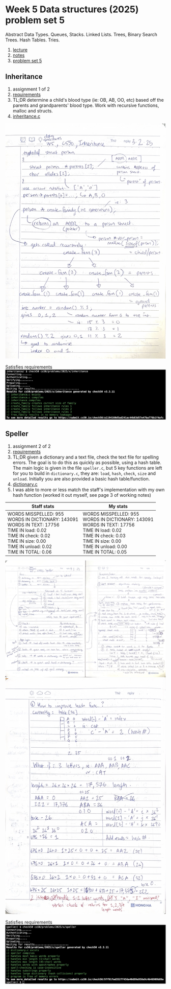 # Week 5 Data structures (2025) problem set 5

Abstract Data Types. Queues, Stacks. Linked Lists. Trees, Binary Search Trees. Hash Tables. Tries.

1. [lecture](https://cs50.harvard.edu/x/2025/weeks/5/)
2. [notes](https://cs50.harvard.edu/x/2025/notes/5/)
3. [problem set 5](https://cs50.harvard.edu/x/2025/psets/5/)

## Inheritance

1. assignment 1 of 2
2. [requirements](https://cs50.harvard.edu/x/2025/psets/5/inheritance/)
3. TL;DR determine a child's blood type (ie: OB, AB, OO, etc) based off the parents and grandparents' blood type. Work with recursive functions, malloc and structs.
4. [inheritance.c](inheritance.c)

![working notes](inheritance-working.jpg)

Satisfies requirements
![Satisfies requirements](inheritance-check-passed.jpg)

## Speller

1. assignment 2 of 2
2. [requirements](https://cs50.harvard.edu/x/2025/psets/5/speller/)
3. TL;DR given a dictionary and a text file, check the text file for spelling errors. The goal is to do this as quickly as possible, using a hash table. The main logic is given in the file `speller.c`, but 5 key functions are left for you to build in `dictionary.c`, they are: `load`, `hash`, `check`, `size` and `unload`. Initially you are also provided a basic hash table/function.
4. [dictionary.c](dictionary.c)
5. I was able to more or less match the staff's implementation with my own hash function (worked it out myself, see page 3 of working notes)

| Staff stats                                                                                                                                                                                    | My stats                                                                                                                                                                                       |
| ---------------------------------------------------------------------------------------------------------------------------------------------------------------------------------------------- | ---------------------------------------------------------------------------------------------------------------------------------------------------------------------------------------------- |
| WORDS MISSPELLED: 955<br>WORDS IN DICTIONARY: 143091<br>WORDS IN TEXT: 17756<br>TIME IN load: 0.02<br>TIME IN check: 0.02<br>TIME IN size: 0.00<br>TIME IN unload: 0.02<br>TIME IN TOTAL: 0.06 | WORDS MISSPELLED: 955<br>WORDS IN DICTIONARY: 143091<br>WORDS IN TEXT: 17756<br>TIME IN load: 0.02<br>TIME IN check: 0.03<br>TIME IN size: 0.00<br>TIME IN unload: 0.00<br>TIME IN TOTAL: 0.05 |

![working notes](speller-working.jpg)
![working notes 2](speller-working-2.jpg)

Satisfies requirements
![Satisfies requirements](speller-check-passed.jpg)
